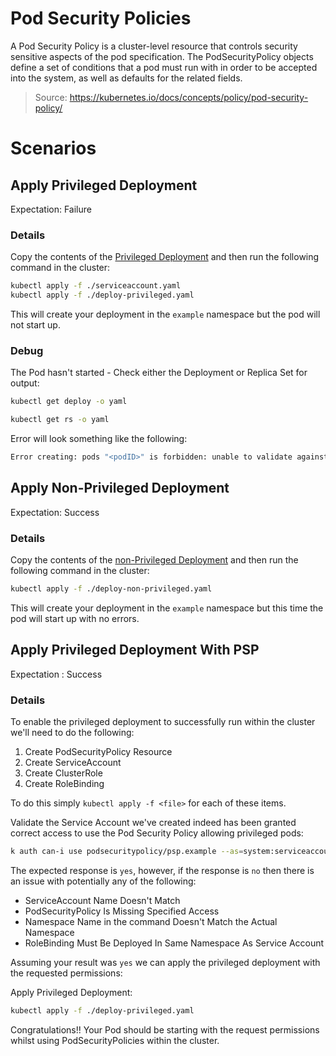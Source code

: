 # Pod Security Policies

A Pod Security Policy is a cluster-level resource that controls security sensitive aspects of the pod specification. The PodSecurityPolicy objects define a set of conditions that a pod must run with in order to be accepted into the system, as well as defaults for the related fields.

> Source: https://kubernetes.io/docs/concepts/policy/pod-security-policy/

# Scenarios

## Apply Privileged Deployment

Expectation: Failure

### Details

Copy the contents of the [Privileged Deployment](./deploy-privileged.yaml) and then run the following command in the cluster:

```bash
kubectl apply -f ./serviceaccount.yaml
kubectl apply -f ./deploy-privileged.yaml
```

This will create your deployment in the `example` namespace but the pod will not start up.

### Debug

The Pod hasn't started - Check either the Deployment or Replica Set for output:

```bash
kubectl get deploy -o yaml
```

```bash
kubectl get rs -o yaml
```

Error will look something like the following:

```bash
Error creating: pods "<podID>" is forbidden: unable to validate against any pod security policy: [spec.securityContext.hostNetwork: Invalid value: true: Host network is not allowed to be used spec.securityContext.hostPID: Invalid value: true: Host PID is not allowed to be used spec.containers[0].securityContext.privileged: Invalid value: true: Privileged containers are not allowed]
```

## Apply Non-Privileged Deployment

Expectation: Success

### Details

Copy the contents of the [non-Privileged Deployment](./deploy-non-privileged.yaml) and then run the following command in the cluster:

```bash
kubectl apply -f ./deploy-non-privileged.yaml
```

This will create your deployment in the `example` namespace but this time the pod will start up with no errors.

## Apply Privileged Deployment With PSP

Expectation : Success

### Details

To enable the privileged deployment to successfully run within the cluster we'll need to do the following:

1. Create PodSecurityPolicy Resource
2. Create ServiceAccount
3. Create ClusterRole
4. Create RoleBinding

To do this simply `kubectl apply -f <file>` for each of these items.

Validate the Service Account we've created indeed has been granted correct access to use the Pod Security Policy allowing privileged pods:

```bash
k auth can-i use podsecuritypolicy/psp.example --as=system:serviceaccount:example:example-psp-sa
```

The expected response is `yes`, however, if the response is `no` then there is an issue with potentially any of the following:

- ServiceAccount Name Doesn't Match
- PodSecurityPolicy Is Missing Specified Access
- Namespace Name in the command Doesn't Match the Actual Namespace
- RoleBinding Must Be Deployed In Same Namespace As Service Account

Assuming your result was `yes` we can apply the privileged deployment with the requested permissions:

Apply Privileged Deployment:

```bash
kubectl apply -f ./deploy-privileged.yaml
```

Congratulations!! Your Pod should be starting with the request permissions whilst using PodSecurityPolicies within the cluster.
